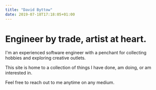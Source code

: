 ```yaml
---
title: "David Byttow"
date: 2019-07-18T17:18:05+01:00
---
```


# Engineer by trade, artist at heart.

I'm an experienced software engineer with a penchant for collecting hobbies and exploring creative outlets.

This site is home to a collection of things I have done, am doing, or am interested in.

Feel free to reach out to me anytime on any medium.
